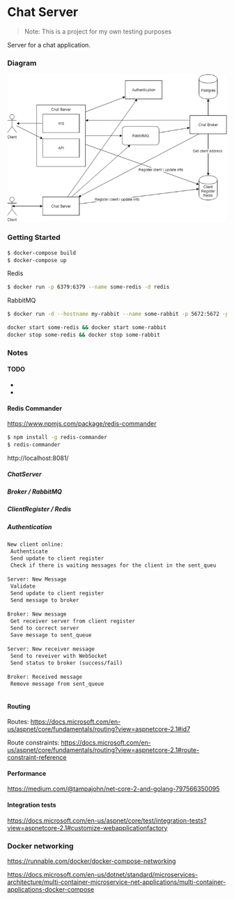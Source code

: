 # Chat Server

> Note: This is a project for my own testing purposes

Server for a chat application.

### Diagram

![diagram](./docs/chat-server.png)

### Getting Started

```sh
$ docker-compose build
$ docker-compose up
```

Redis
```sh
$ docker run -p 6379:6379 --name some-redis -d redis
```

RabbitMQ
```sh
$ docker run -d --hostname my-rabbit --name some-rabbit -p 5672:5672 -p 15672:15672 rabbitmq:3-management
```

```sh
docker start some-redis && docker start some-rabbit
docker stop some-redis && docker stop some-rabbit
```

### Notes

#### TODO

*
* 

#### Redis Commander

https://www.npmjs.com/package/redis-commander

```sh
$ npm install -g redis-commander
$ redis-commander
```

http://localhost:8081/

##### ChatServer

##### Broker / RabbitMQ

##### ClientRegister / Redis

##### Authentication


```
New client online:
 Authenticate
 Send update to client register
 Check if there is waiting messages for the client in the sent_queu

Server: New Message
 Validate
 Send update to client register
 Send message to broker

Broker: New message
 Get receiver server from client register
 Send to correct server
 Save message to sent_queue

Server: New receiver message
 Send to reveiver with WebSocket
 Send status to broker (success/fail)

Broker: Received message
 Remove message from sent_queue


```

#### Routing

Routes: https://docs.microsoft.com/en-us/aspnet/core/fundamentals/routing?view=aspnetcore-2.1#id7

Route constraints: 
https://docs.microsoft.com/en-us/aspnet/core/fundamentals/routing?view=aspnetcore-2.1#route-constraint-reference


#### Performance

https://medium.com/@tampajohn/net-core-2-and-golang-797566350095

#### Integration tests

https://docs.microsoft.com/en-us/aspnet/core/test/integration-tests?view=aspnetcore-2.1#customize-webapplicationfactory

### Docker networking

https://runnable.com/docker/docker-compose-networking

https://docs.microsoft.com/en-us/dotnet/standard/microservices-architecture/multi-container-microservice-net-applications/multi-container-applications-docker-compose
